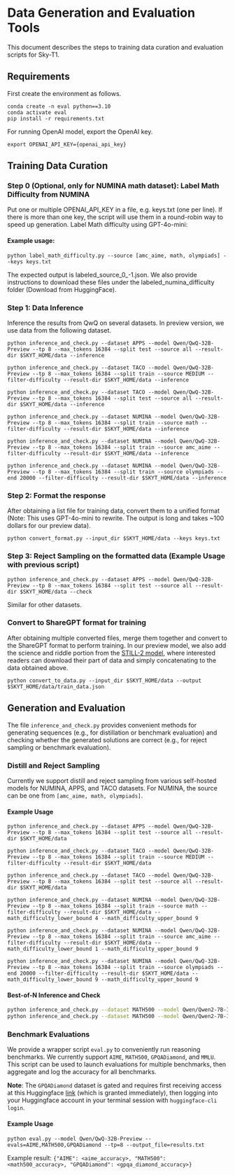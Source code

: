# Data Generation and Evaluation Tools
This document describes the steps to training data curation and evaluation scripts for Sky-T1. 

## Requirements 
First create the environment as follows.
```shell
conda create -n eval python==3.10
conda activate eval 
pip install -r requirements.txt
```

For running OpenAI model, export the OpenAI key. 
```shell
export OPENAI_API_KEY={openai_api_key}
```

## Training Data Curation
### Step 0 (Optional, only for NUMINA math dataset): Label Math Difficulty from NUMINA
Put one or multiple OPENAI_API_KEY in a file, e.g. keys.txt (one per line). If there is more than one key, the script will use them in a round-robin way to speed up generation. Label Math difficulty using GPT-4o-mini: 
#### Example usage: 
```
python label_math_difficulty.py --source [amc_aime, math, olympiads] --keys keys.txt
```
The expected output is labeled_source_0_-1.json. We also provide instructions to download these files under the labeled_numina_difficulty folder (Download from HuggingFace).

### Step 1: Data Inference
Inference the results from QwQ on several datasets. In preview version, we use data from the following dataset.

```shell
python inference_and_check.py --dataset APPS --model Qwen/QwQ-32B-Preview --tp 8 --max_tokens 16384 --split test --source all --result-dir $SKYT_HOME/data --inference

python inference_and_check.py --dataset TACO --model Qwen/QwQ-32B-Preview --tp 8 --max_tokens 16384 --split train --source MEDIUM --filter-difficulty --result-dir $SKYT_HOME/data --inference

python inference_and_check.py --dataset TACO --model Qwen/QwQ-32B-Preview --tp 8 --max_tokens 16384 --split test --source all --result-dir $SKYT_HOME/data --inference

python inference_and_check.py --dataset NUMINA --model Qwen/QwQ-32B-Preview --tp 8 --max_tokens 16384 --split train --source math --filter-difficulty --result-dir $SKYT_HOME/data --inference

python inference_and_check.py --dataset NUMINA --model Qwen/QwQ-32B-Preview --tp 8 --max_tokens 16384 --split train --source amc_aime --filter-difficulty --result-dir $SKYT_HOME/data --inference

python inference_and_check.py --dataset NUMINA --model Qwen/QwQ-32B-Preview --tp 8 --max_tokens 16384 --split train --source olympiads --end 20000 --filter-difficulty --result-dir $SKYT_HOME/data --inference
```

### Step 2: Format the response
After obtaining a list file for training data, convert them to a unified format (Note: This uses GPT-4o-mini to rewrite. The output is long and takes ~100 dollars for our preview data).
```shell
python convert_format.py --input_dir $SKYT_HOME/data --keys keys.txt
```

### Step 3: Reject Sampling on the formatted data (Example Usage with previous script)
```shell 
python inference_and_check.py --dataset APPS --model Qwen/QwQ-32B-Preview --tp 8 --max_tokens 16384 --split test --source all --result-dir $SKYT_HOME/data --check
```
Similar for other datasets.

### Convert to ShareGPT format for training
After obtaining multiple converted files, merge them together and convert to the ShareGPT format to perform training. In our preview model, we also add the science and riddle portion from the [STILL-2 model](https://arxiv.org/pdf/2412.09413), where interested readers can download their part of data and simply concatenating to the data obtained above.
```shell
python convert_to_data.py --input_dir $SKYT_HOME/data --output $SKYT_HOME/data/train_data.json
```


## Generation and Evaluation
The file `inference_and_check.py` provides convenient methods for generating sequences (e.g., for distillation or benchmark evaluation) and checking whether the generated solutions are correct (e.g., for reject sampling or benchmark evaluation).

### Distill and Reject Sampling
Currently we support distill and reject sampling from various self-hosted models for NUMINA, APPS, and TACO datasets. For NUMINA, the source can be one from `[amc_aime, math, olympiads]`.
#### Example Usage

```shell
python inference_and_check.py --dataset APPS --model Qwen/QwQ-32B-Preview --tp 8 --max_tokens 16384 --split test --source all --result-dir $SKYT_HOME/data

python inference_and_check.py --dataset TACO --model Qwen/QwQ-32B-Preview --tp 8 --max_tokens 16384 --split train --source MEDIUM --filter-difficulty --result-dir $SKYT_HOME/data

python inference_and_check.py --dataset TACO --model Qwen/QwQ-32B-Preview --tp 8 --max_tokens 16384 --split test --source all --result-dir $SKYT_HOME/data

python inference_and_check.py --dataset NUMINA --model Qwen/QwQ-32B-Preview --tp 8 --max_tokens 16384 --split train --source math --filter-difficulty --result-dir $SKYT_HOME/data --math_difficulty_lower_bound 4 --math_difficulty_upper_bound 9

python inference_and_check.py --dataset NUMINA --model Qwen/QwQ-32B-Preview --tp 8 --max_tokens 16384 --split train --source amc_aime --filter-difficulty --result-dir $SKYT_HOME/data --math_difficulty_lower_bound 1 --math_difficulty_upper_bound 9

python inference_and_check.py --dataset NUMINA --model Qwen/QwQ-32B-Preview --tp 8 --max_tokens 16384 --split train --source olympiads --end 20000 --filter-difficulty --result-dir $SKYT_HOME/data --math_difficulty_lower_bound 9 --math_difficulty_upper_bound 9
```



#### Best-of-N Inference and Check
```bash
python inference_and_check.py --dataset MATH500 --model Qwen/Qwen2-7B-Instruct --tp 4 --max_tokens 4096 --split test --result-dir ./ --inference --n 64
python inference_and_check.py --dataset MATH500 --model Qwen/Qwen2-7B-Instruct --tp 4 --max_tokens 4096 --split test --result-dir ./ --check --n 8
```

### Benchmark Evaluations
We provide a wrapper script `eval.py` to conveniently run reasoning benchmarks. We currently support `AIME`, `MATH500`, `GPQADiamond`, and `MMLU`. This script can be used to launch evaluations for multiple benchmarks, then aggregate and log the accuracy for all benchmarks. 

**Note**: The `GPQADiamond` dataset is gated and requires first receiving access at this Huggingface [link](https://huggingface.co/datasets/Idavidrein/gpqa) (which is granted immediately), then logging into your Huggingface account in your terminal session with `huggingface-cli login`. 

#### Example Usage
```shell
python eval.py --model Qwen/QwQ-32B-Preview --evals=AIME,MATH500,GPQADiamond --tp=8 --output_file=results.txt
```
    
Example result: `{"AIME": <aime_accuracy>, "MATH500": <math500_accuracy>, "GPQADiamond": <gpqa_diamond_accuracy>}` 
